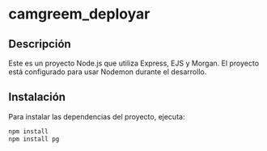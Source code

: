 # camgreem_deployar

## Descripción
Este es un proyecto Node.js que utiliza Express, EJS y Morgan. El proyecto está configurado para usar Nodemon durante el desarrollo.

## Instalación
Para instalar las dependencias del proyecto, ejecuta:

```sh
npm install
npm install pg
